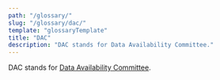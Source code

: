 ```yaml
---
path: "/glossary/"
slug: "/glossary/dac/"
template: "glossaryTemplate"
title: "DAC"
description: "DAC stands for Data Availability Committee."
---
```


DAC stands for [Data Availability Committee](https://celestia.org/glossary/data-availability-committee/).
